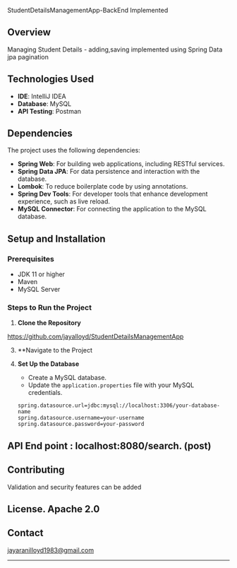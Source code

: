 StudentDetailsManagementApp-BackEnd Implemented


## Overview

Managing Student Details - adding,saving implemented using Spring Data jpa pagination


## Technologies Used
- **IDE**: IntelliJ IDEA
- **Database**: MySQL
- **API Testing**: Postman

## Dependencies
The project uses the following dependencies:
- **Spring Web**: For building web applications, including RESTful services.
- **Spring Data JPA**: For data persistence and interaction with the database.
- **Lombok**: To reduce boilerplate code by using annotations.
- **Spring Dev Tools**: For developer tools that enhance development experience, such as live reload.
- **MySQL Connector**: For connecting the application to the MySQL database.
  

## Setup and Installation

### Prerequisites
- JDK 11 or higher
- Maven 
- MySQL Server

### Steps to Run the Project
1. **Clone the Repository**

https://github.com/jayalloyd/StudentDetailsManagementApp

3. **Navigate to the Project

4. **Set Up the Database**
   - Create a MySQL database.
   - Update the `application.properties` file with your MySQL credentials.
   ```properties
   spring.datasource.url=jdbc:mysql://localhost:3306/your-database-name
   spring.datasource.username=your-username
   spring.datasource.password=your-password

## API End point  :    localhost:8080/search.          (post)



## Contributing
Validation and security features can be added

## License.                                Apache 2.0

## Contact
jayaranilloyd1983@gmail.com

---
